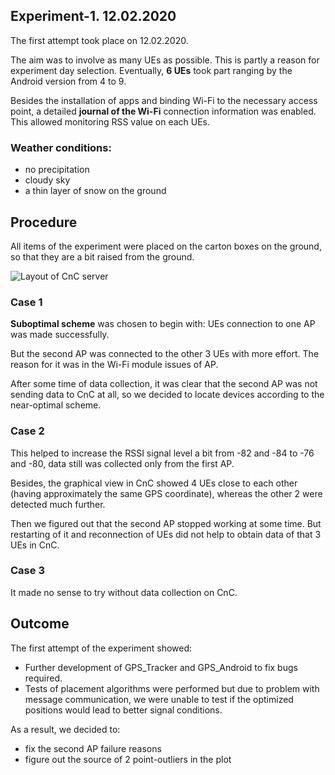 ## Experiment-1. 12.02.2020

The first attempt took place on 12.02.2020.

The aim was to involve as many UEs as possible. This is partly a reason for experiment day selection. Eventually, **6 UEs** took part ranging by the Android version from 4 to 9.

Besides the installation of apps and binding Wi-Fi to the necessary access point, a detailed **journal of the Wi-Fi** connection information was enabled. This allowed monitoring RSS value on each UEs.

### Weather conditions:
- no precipitation
- cloudy sky
- a thin layer of snow on the ground

## Procedure

All items of the experiment were placed on the carton boxes on the ground, so that
they are a bit raised from the ground.

![Layout of CnC server](images/experiment_1_cnc.jpg) 

### Case 1

**Suboptimal scheme** was chosen to begin with: UEs connection to one AP was made successfully.

But the second AP was connected to the other 3 UEs with more effort. The reason for it was in the Wi-Fi module issues of AP.
  
After some time of data collection, it was clear that the second AP was not sending data to CnC at all,  so we decided to locate devices according to the near-optimal scheme.

### Case 2

This helped to increase the RSSI signal level a bit from -82 and -84 to -76 and -80, 
data still was collected only from the first AP.
  
Besides, the graphical view in CnC showed 4 UEs close to each other (having approximately the same GPS coordinate),  whereas the other 2 were detected much further.
  
Then we figured out that the second AP stopped working at some time. But restarting of it and reconnection of UEs did not help to obtain data of that 3 UEs in CnC.

### Case 3

It made no sense to try without data collection on CnC.

## Outcome

The first attempt of the experiment showed:

- Further development of GPS_Tracker and GPS_Android to fix bugs required.
- Tests of placement algorithms were performed but due to problem with message communication, we were unable to test if the optimized positions would lead to better signal conditions.

As a result, we decided to:

- fix the second AP failure reasons
- figure out the source of 2 point-outliers in the plot
